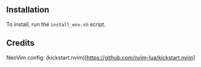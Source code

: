## Installation

To install, run the `install_env.sh` script.

## Credits

NeoVim config: (kickstart.nvim)[https://github.com/nvim-lua/kickstart.nvim]

